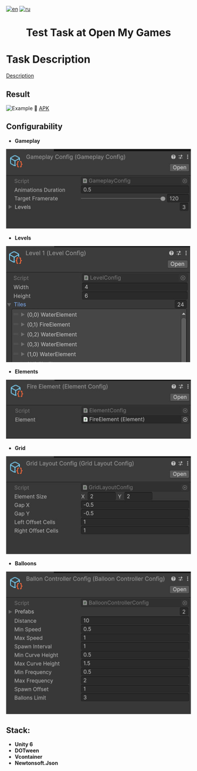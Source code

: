 [![en](https://img.shields.io/badge/lang-en-red.svg)](README.md)
[![ru](https://img.shields.io/badge/lang-ru-yellow.svg)](README.ru-RU.md)

<h1 align="center">Test Task at Open My Games</h1>

# Task Description

[Description](https://docs.google.com/document/d/18Da2pMWS0g-YczhCYPDZDKoXbEIo4qvG-qTU9SKuUho/edit?usp=sharing)

## Result
![Example](result.gif)
📱 [APK](Result.apk)

## Configurability

* **Gameplay**

![GameplayController](GameplayConfig.jpg)

* **Levels**

![LevelConfig](LevelConfig.jpg)

* **Elements**

![ElementConfig](ElementConfig.jpg)

* **Grid**

![GridLayoutConfig](GridLayoutConfig.jpg)

* **Balloons**

![BalloonsControllerConfig](BalloonControllerConfig.png)

## Stack:
* **Unity 6**
* **DOTween**
* **Vcontainer**
* **Newtonsoft.Json**